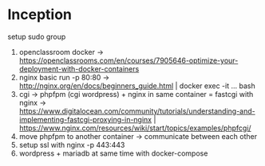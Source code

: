 # Inception

setup sudo group

1. openclassroom docker -> https://openclassrooms.com/en/courses/7905646-optimize-your-deployment-with-docker-containers
2. nginx basic run -p 80:80 -> http://nginx.org/en/docs/beginners_guide.html | docker exec -it ... bash
3. cgi -> phpfpm (cgi wordpress) + nginx in same container = fastcgi with nginx -> https://www.digitalocean.com/community/tutorials/understanding-and-implementing-fastcgi-proxying-in-nginx | https://www.nginx.com/resources/wiki/start/topics/examples/phpfcgi/
4. move phpfpm to another container -> communicate between each other
5. setup ssl with nginx -p 443:443
6. wordpress + mariadb at same time with docker-compose
